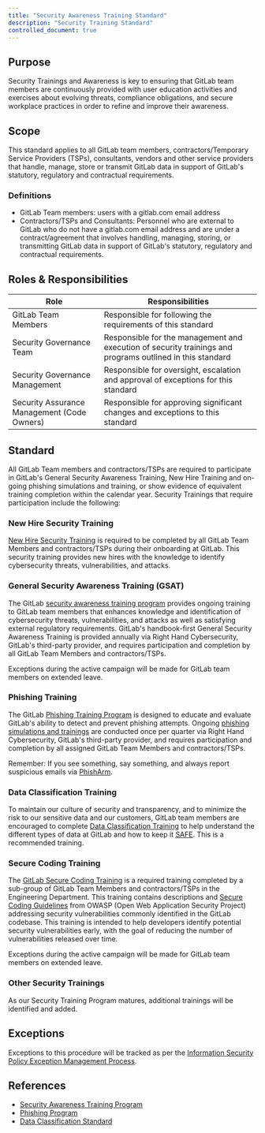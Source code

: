 ```yaml
---
title: "Security Awareness Training Standard"
description: "Security Training Standard"
controlled_document: true
---
```


## Purpose

Security Trainings and Awareness is key to ensuring that GitLab team members are continuously provided with user education activities and exercises about evolving threats, compliance obligations, and secure workplace practices in order to refine and improve their awareness.

## Scope

This standard applies to all GitLab team members, contractors/Temporary Service Providers (TSPs), consultants, vendors and other service providers that handle, manage, store or transmit GitLab data in support of GitLab's statutory, regulatory and contractual requirements.

### Definitions

- GitLab Team members: users with a gitlab.com email address
- Contractors/TSPs and Consultants: Personnel who are external to GitLab who do not have a gitlab.com email address and are under a contract/agreement that involves handling, managing, storing, or transmitting GitLab data in support of GitLab's statutory, regulatory and contractual requirements.

## Roles & Responsibilities

| Role | Responsibilities |
|------|----------|
| GitLab Team Members | Responsible for following the requirements of this standard |
| Security Governance Team | Responsible for the management and execution of security trainings and programs outlined in this standard |
| Security Governance Management | Responsible for oversight, escalation and approval of exceptions for this standard |
| Security Assurance Management (Code Owners) | Responsible for approving significant changes and exceptions to this standard |

## Standard

All GitLab Team members and contractors/TSPs are required to participate in GitLab's General Security Awareness Training, New Hire Training and on-going phishing simulations and training, or show evidence of equivalent training completion within the calendar year.  Security Trainings that require participation include the following:

### New Hire Security Training

[New Hire Security Training](/handbook/security/security-assurance/governance/sec-awareness-training/#when-will-security-awareness-training-occur) is required to be completed by all GitLab Team Members and contractors/TSPs during their onboarding at GitLab. This security training provides new hires with the knowledge to identify cybersecurity threats, vulnerabilities, and attacks.

### General Security Awareness Training (GSAT)

The GitLab [security awareness training program](/handbook/security/security-assurance/governance/sec-awareness-training/) provides ongoing training to GitLab team members that enhances knowledge and identification of cybersecurity threats, vulnerabilities, and attacks as well as satisfying external regulatory requirements. GitLab's handbook-first General Security Awareness Training is provided annually via Right Hand Cybersecurity, GitLab's third-party provider, and requires participation and completion by all GitLab Team Members and contractors/TSPs.

Exceptions during the active campaign will be made for GitLab team members on extended leave.

### Phishing Training

The GitLab [Phishing Training Program](/handbook/security/security-assurance/governance/phishing/) is designed to educate and evaluate GitLab's ability to detect and prevent phishing attempts.  Ongoing [phishing simulations and trainings](/handbook/security/security-assurance/governance/security-training/) are conducted once per quarter via Right Hand Cybersecurity, GitLab's third-party provider, and requires participation and completion by all assigned GitLab Team Members and contractors/TSPs.

Remember: If you see something, say something, and always report suspicious emails via [PhishArm](/handbook/security/security-assurance/governance/phishing/#what-to-do-if-you-suspect-an-email-is-a-phishing-attack).

### Data Classification Training

To maintain our culture of security and transparency, and to minimize the risk to our sensitive data and our customers, GitLab team members are encouraged to complete [Data Classification Training](https://levelup.gitlab.com/access/saml/login/internal-team-members?returnTo=https://levelup.gitlab.com/learn/course/gitlab-data-classification-training) to help understand the different types of data at GitLab and how to keep it [SAFE](/handbook/legal/safe-framework/). This is a recommended training.

### Secure Coding Training

The [GitLab Secure Coding Training](/handbook/security/secure-coding-training/) is a required training completed by a sub-group of GitLab Team Members and contractors/TSPs in the Engineering Department.  This training contains descriptions and [Secure Coding Guidelines](https://docs.gitlab.com/ee/development/secure_coding_guidelines.html) from OWASP (Open Web Application Security Project) addressing security vulnerabilities commonly identified in the GitLab codebase. This training is intended to help developers identify potential security vulnerabilities early, with the goal of reducing the number of vulnerabilities released over time.

Exceptions during the active campaign will be made for GitLab team members on extended leave.

### Other Security Trainings

As our Security Training Program matures, additional trainings will be identified and added.

## Exceptions

Exceptions to this procedure will be tracked as per the [Information Security Policy Exception Management Process](/handbook/security/controlled-document-procedure/#exceptions).

## References

- [Security Awareness Training Program](/handbook/security/security-assurance/governance/sec-awareness-training/)
- [Phishing Program](/handbook/security/security-assurance/governance/phishing/)
- [Data Classification Standard](/handbook/security/standards/data-classification-standard/)
